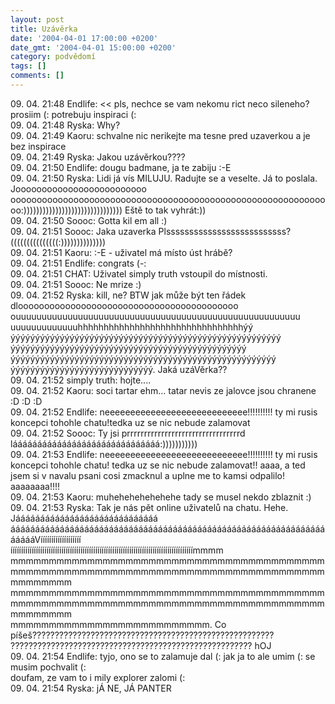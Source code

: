 ```yaml
---
layout: post
title: Uzávěrka
date: '2004-04-01 17:00:00 +0200'
date_gmt: '2004-04-01 15:00:00 +0200'
category: podvědomí
tags: []
comments: []
---
```

<p>09. 04. 21:48 Endlife: << pls, nechce se vam nekomu rict neco sileneho? prosiim (: potrebuju inspiraci (:<br>
09. 04. 21:48 Ryska: Why?<br>
09. 04. 21:49 Kaoru: schvalne nic nerikejte ma tesne pred uzaverkou a je bez inspirace<br>
09. 04. 21:49 Ryska: Jakou uzávěrkou????<br>
09. 04. 21:50 Endlife: dougu badmane, ja te zabiju :-E<br>
09. 04. 21:50 Ryska: Lidi já vís MILUJU. Radujte se a veselte. Já to poslala. Jooooooooooooooooooooooooo<br>
oooooooooooooooooooooooooooooooooooooooooooooooooooooooooooooo:))))))))))))))))))))))))))))))) Eště to tak vyhrát:))<br>
09. 04. 21:50 Soooc: Gotta kil em all :)<br>
09. 04. 21:51 Soooc: Jaka uzaverka Plssssssssssssssssssssssssss? (((((((((((((((:))))))))))))))<br>
09. 04. 21:51 Kaoru: :-E - uživatel má místo úst hrábě?<br>
09. 04. 21:51 Endlife: congrats (-:<br>
09. 04. 21:51 CHAT: Uživatel simply truth vstoupil do místnosti.<br>
09. 04. 21:51 Soooc: Ne mrize :)<br>
09. 04. 21:52 Ryska: kill, ne? BTW jak může být ten řádek dloooooooooooooooooooooooooooooooooooooooooo<br>
ouuuuuuuuuuuuuuuuuuuuuuuuuuuuuuuuuuuuuuuuuuuuuuuuuuuuuuu<br>
uuuuuuuuuuuuuhhhhhhhhhhhhhhhhhhhhhhhhhhhhhhhhýý<br>
ýýýýýýýýýýýýýýýýýýýýýýýýýýýýýýýýýýýýýýýýýýýýýýýýýýýýýýý<br>
ýýýýýýýýýýýýýýýýýýýýýýýýýýýýýýýýýýýýýýýýýýýýýýýý<br>
ýýýýýýýýýýýýýýýýýýýýýýýýýýýýýýýýýýýýýýýýýýýýýýýýýýýýýý<br>
ýýýýýýýýýýýýýýýýýýýýýýýýýýýýý. Jaká uzáVěrka??<br>
09. 04. 21:52 simply truth: hojte....<br>
09. 04. 21:52 Kaoru: soci tartar ehm... tatar nevis ze jalovce jsou chranene :D :D :D<br>
09. 04. 21:52 Endlife: neeeeeeeeeeeeeeeeeeeeeeeeeeee!!!!!!!!!! ty mi rusis koncepci tohohle chatu!tedka uz se nic nebude zalamovat<br>
09. 04. 21:52 Soooc: Ty jsi prrrrrrrrrrrrrrrrrrrrrrrrrrrrrrrrrd<br>
láááááááááááááááááááááááááááááá:)))))))))))<br>
09. 04. 21:53 Endlife: neeeeeeeeeeeeeeeeeeeeeeeeeeee!!!!!!!!!! ty mi rusis koncepci tohohle chatu! tedka uz se nic nebude zalamovat!! aaaa, a ted jsem si v navalu psani cosi zmacknul a uplne me to kamsi odpalilo! aaaaaaaa!!!!<br>
09. 04. 21:53 Kaoru: muhehehehehehehe tady se musel nekdo zblaznit :)<br>
09. 04. 21:53 Ryska: Tak je nás pět online uživatelů na chatu. Hehe. Jááááááááááááááááááááááááááááá<br>
áááááááááááááááááááááááááááááááááááááááááááááááááááááááááááááááááááááVííííííííííííííííííí<br>
íííííííííííííííííííííííííííííííííííííííííííííííííííííííííííííííííííííííííííííííííííííímmmm<br>
mmmmmmmmmmmmmmmmmmmmmmmmmmmmmmmmmmmmmmmmmmmmmmmmmmmmmmmmmmmmmmmmmmmmmmmmmmmmmmmmmmmmmmmmmm<br>
mmmmmmmmmmmmmmmmmmmmmmmmmmmmmmmmmmmmmmmmmmmmmmmmmmmmmmmmmmmmmmmmmmmmmmmmmmmmmmmmmmmmmmmmmm<br>
mmmmmmmmmmmmmmmmmmmmmmmmmm. Co píšeš??????????????????????????????????????????????????????<br>
?????????????????????????????????????????????????????? hOJ<br>
09. 04. 21:54 Endlife: tyjo, ono se to zalamuje dal (: jak ja to ale umim (: se musim pochvalit (:<br>
doufam, ze vam to i mily explorer zalomi (:<br>
09. 04. 21:54 Ryska: jÁ NE, JÁ PANTER<br>
</p>
